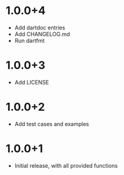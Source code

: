 # 1.0.0+4
 - Add dartdoc entries
 - Add CHANGELOG.md
 - Run dartfmt

# 1.0.0+3
 - Add LICENSE

# 1.0.0+2
 - Add test cases and examples

# 1.0.0+1
 - Initial release, with all provided functions
